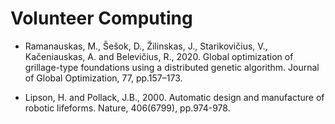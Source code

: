 # Volunteer Computing 

* Ramanauskas, M., Šešok, D., Žilinskas, J., Starikovičius, V., Kačeniauskas, A. and Belevičius, R., 2020. Global optimization of grillage-type foundations using a distributed genetic algorithm. Journal of Global Optimization, 77, pp.157–173.

* Lipson, H. and Pollack, J.B., 2000. Automatic design and manufacture of robotic lifeforms. Nature, 406(6799), pp.974-978.
